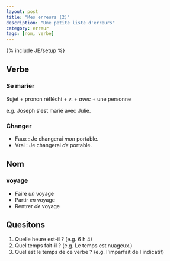 ```yaml
---
layout: post
title: "Mes erreurs (2)"
description: "Une petite liste d'erreurs"
category: erreur
tags: [nom, verbe]
---
```

{% include JB/setup %}

Verbe
---

### Se marier

Sujet + pronon réfléchi + v. + *avec* + une personne

e.g. Joseph s'est marié avec Julie.

### Changer

- Faux : Je changerai *mon* portable.
- Vrai : Je changerai *de* portable.

Nom
---

### voyage

- Faire *un* voyage
- Partir *en* voyage
- Rentrer *de* voyage

Quesitons
---

1. Quelle heure est-il ?  (e.g. 6 h 4)
2. Quel temps fait-il ?  (e.g. Le temps est nuageux.)
3. Quel est le temps de ce verbe ?  (e.g. l'imparfait de l'indicatif)
